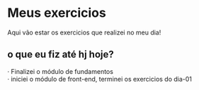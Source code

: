 # Meus exercicios
Aqui vão estar os exercicios que realizei no meu dia!

## o que eu fiz até hj hoje?

· Finalizei o módulo de fundamentos <br>
· iniciei o módulo de front-end, terminei os exercicios do dia-01
